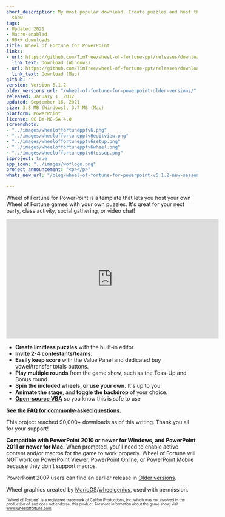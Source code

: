 ```yaml
---
short_description: My most popular download. Create puzzles and host the popular game
  show!
tags:
- Updated 2021
- Macro-enabled
- 90k+ downloads
title: Wheel of Fortune for PowerPoint
links:
- url: https://github.com/TimTree/wheel-of-fortune-ppt/releases/download/v6.1.2/WheelofFortune6.1.2.pptm
  link_text: Download (Windows)
- url: https://github.com/TimTree/wheel-of-fortune-ppt/releases/download/v6.1.2/WheelofFortuneMac6.1.2.zip
  link_text: Download (Mac)
github: ''
version: Version 6.1.2
older_versions_url: "/wheel-of-fortune-for-powerpoint-older-versions/"
released: January 1, 2012
updated: September 16, 2021
size: 3.8 MB (Windows), 3.7 MB (Mac)
platform: PowerPoint
license: CC BY-NC-SA 4.0
screenshots:
- "../images/wheeloffortunepptv6.png"
- "../images/wheeloffortunepptv6editview.png"
- "../images/wheeloffortunepptv6setup.png"
- "../images/wheeloffortunepptv6wheel.png"
- "../images/wheeloffortunepptv6tossup.png"
isproject: true
app_icon: "../images/woflogo.png"
project_announcement: "<p></p>"
whats_new_url: "/blog/wheel-of-fortune-for-powerpoint-v6.1.2-new-season-adjustments/"

---
```

Wheel of Fortune for PowerPoint is a template that lets you host your own Wheel of Fortune games with your own puzzles. It's great for your next party, class activity, social gathering, or video chat!

<div class="videoWrapper"> <iframe title="Wheel of Fortune for PowerPoint video tutorial" allowfullscreen="" frameborder="0" height="315" src="https://www.youtube-nocookie.com/embed/QVPlyuG7L7s" width="560"></iframe> </div>

* **Create limitless puzzles** with the built-in editor.
* **Invite 2-4 contestants/teams.**
* **Easily keep score** with the Value Panel and dedicated buy vowel/transfer totals buttons.
* **Play multiple rounds** from the game show, such as the Toss-Up and Bonus round.
* **Spin the included wheels, or use your own.** It's up to you!
* **Animate the stage**, and **toggle the backdrop** of your choice.
* <a href="https://github.com/TimTree/wheel-of-fortune-ppt" target="_blank" rel="noreferrer noopener">**Open-source VBA**</a> so you know this is safe to use

[**See the FAQ for commonly-asked questions.**](/wheel-of-fortune-for-powerpoint-faq/)

This project reached 90,000+ downloads as of this writing. Thank you all for your support!

**Compatible with PowerPoint 2010 or newer for Windows, and PowerPoint 2011 or newer for Mac.** When prompted, you'll need to enable active content and/or macros for the game to work properly. Wheel of Fortune will NOT work on PowerPoint Viewer, PowerPoint Online, or PowerPoint Mobile because they don't support macros.

PowerPoint 2007 users can find an earlier release in [Older versions](/wheel-of-fortune-for-powerpoint-older-versions/).

Wheel graphics created by <a href="https://buyavowel.boards.net/thread/6608/all-wheel-wedges" target="_blank" rel="noreferrer noopener">MarioGS</a>/<a href="https://www.deviantart.com/wheelgenius" target="_blank" rel="noreferrer noopener">wheelgenius</a>, used with permission.

<sup><sub>"Wheel of Fortune" is a registered trademark of Califon Productions, Inc, which was not involved in the production of, and does not endorse, this product. For more information about the game show, visit <a href="https://www.wheeloffortune.com" target="_blank" rel="noreferrer noopener">www.wheeloffortune.com</a>.</sub></sup>